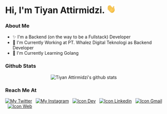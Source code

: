 <!-- ========= Start Markdown ========= -->

# Hi, I'm Tiyan Attirmidzi. <img src="https://github.com/tiyan-attirmidzi/tiyan-attirmidzi/blob/master/assets/gif/wave.gif?raw=true" width="30px">

### About Me

- ✨ I'm a Backend (on the way to be a Fullstack) Developer
- 💼 I'm Currently Working at PT. Whalez Digital Teknologi as Backend Developer
- 🌱 I'm Currently Learning Golang

### Github Stats

<p align="center">
    <img align="center" src="https://github-readme-stats.vercel.app/api?username=tiyan-attirmidzi&count_private=true&show_icons=true&theme=react" alt="Tiyan Attirmidzi's github stats">
</p>

### Reach Me At <p></p>

[![My Twitter](https://img.shields.io/badge/Twitter-1DA1F2?style=for-the-badge&logo=twitter&logoColor=white 'Twitter Account')][twitter]
&nbsp;
[![My Instagram](https://img.shields.io/badge/Instagram-E4405F?style=for-the-badge&logo=instagram&logoColor=white 'Instagram Account')][instagram]
&nbsp;
[![Icon Dev](https://img.shields.io/badge/Dev_to-0E0E0E?style=for-the-badge&logo=dev.to&logoColor=white 'Dev Account')][devto]
&nbsp;
[![Icon Linkedin](https://img.shields.io/badge/LinkedIn-0077B5?style=for-the-badge&logo=linkedin&logoColor=white 'Linkedin Account')][linkedin]
&nbsp;
[![Icon Gmail](https://img.shields.io/badge/Gmail-D14836?style=for-the-badge&logo=gmail&logoColor=white 'Email Account')][email]
&nbsp;
[![Icon Web](https://img.shields.io/badge/Website-4285F4?style=for-the-badge&logo=Google-chrome&logoColor=white 'Personal Website')][website]

<!-- ========= End Markdown ========= -->

[twitter]: https://twitter.com/onggolll
[instagram]: https://instagram.com/tiyan.attirmidzi
[devto]: https://dev.to/tiyanattirmidzi
[linkedin]: https://www.linkedin.com/in/tiyan-attirmidzi-223475156
[email]: mailto:tiyanattirmidzi20@gmail.com
[website]: https://onggolt-dev.com/
